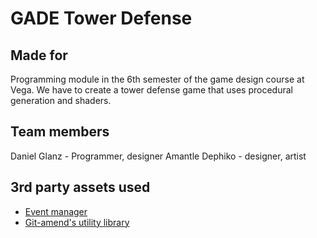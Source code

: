 # GADE Tower Defense

## Made for
Programming module in the 6th semester of the game design course at Vega. We have to create a tower defense game that uses procedural generation and shaders.

## Team members
Daniel Glanz - Programmer, designer
Amantle Dephiko - designer, artist

## 3rd party assets used
* [Event manager](https://www.youtube.com/watch?v=RPhTEJw6KbI&t=254s)
* [Git-amend's utility library](https://github.com/adammyhre/Unity-Utils)
